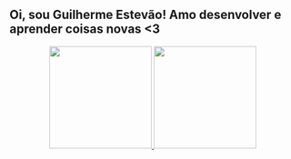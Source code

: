 ## Oi, sou Guilherme Estevão! Amo desenvolver e aprender coisas novas <3

<div align="center">
  <a href="https://github.com/reketz">
  <img height="180em" src="https://github-readme-stats.vercel.app/api?username=reketz&show_icons=true&theme=radical&include_all_commits=true&count_private=true"/>
  <img height="180em" src="https://github-readme-stats.vercel.app/api/top-langs/?username=reketz&layout=compact&langs_count=7&theme=radical"/>
</div>

 #
  
<div align="center" style="margin: 500px;">
  <img align="center" width="160px" height="60px" alt="Java" src="https://img.shields.io/badge/Java-ED8B00?style=for-the-badge&logo=java&logoColor=white">  
  <img align="center" width="160px" height="60px" alt="Spring" src="https://img.shields.io/badge/spring-%236DB33F.svg?style=for-the-badge&logo=spring&logoColor=white">
  <img align="center" width="160px" height="60px" alt="Maven" src="https://img.shields.io/badge/Apache%20Maven-C71A36?style=for-the-badge&logo=Apache%20Maven&logoColor=white">
  
  <img align="center" width="160px" height="60px" alt="HTML5" src="https://img.shields.io/badge/html5-%23E34F26.svg?style=for-the-badge&logo=html5&logoColor=white">
  <img align="center" width="160px" height="60px" alt="CSS3" src="https://img.shields.io/badge/css3-%231572B6.svg?style=for-the-badge&logo=css3&logoColor=white">
  <img align="center" width="160px" height="60px" alt="TypeScript" src="https://img.shields.io/badge/typescript-%23007ACC.svg?style=for-the-badge&logo=typescript&logoColor=white">
  
  <img align="center" width="160px" height="60px" alt="Angular" src="https://img.shields.io/badge/angular-%23DD0031.svg?style=for-the-badge&logo=angular&logoColor=white">
  <img align="center" width="160px" height="60px" alt="Bootstrap" src="https://img.shields.io/badge/bootstrap-%23563D7C.svg?style=for-the-badge&logo=bootstrap&logoColor=white">
  
  <img align="center" width="160px" height="60px" alt="SQL" src="https://img.shields.io/badge/Microsoft%20SQL%20Sever-CC2927?style=for-the-badge&logo=microsoft%20sql%20server&logoColor=white">
  <img align="center" width="160px" height="60px" alt="Flutter" src="https://img.shields.io/badge/Flutter-%2302569B.svg?style=for-the-badge&logo=Flutter&logoColor=white">
  
</div>
